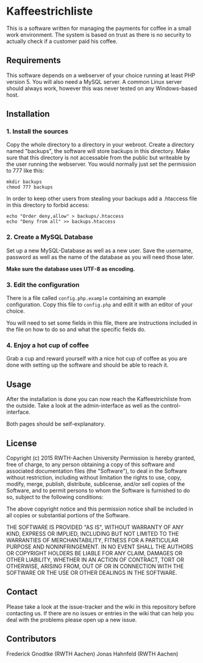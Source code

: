 Kaffeestrichliste
=================

This is a software written for managing the payments for coffee in a small work environment. The system is based on  trust as there is no security to actually check if a customer paid his coffee.

Requirements
------------

This software depends on a webserver of your choice running at least PHP version 5.
You will also need a MySQL server. A common Linux server should always work, however this was never tested on any Windows-based host.

Installation
------------
### 1. Install the sources

Copy the whole directory to a directory in your webroot.
Create a directory named "backups", the software will store backups in this directory.
Make sure that this directory is not accessable from the public but writeable by the user running the webserver. You would normally just set the permission to 777 like this:

	mkdir backups
	chmod 777 backups

In order to keep other users from stealing your backups add a .htaccess file in this directory to forbid access:

	echo "Order deny,allow" > backups/.htaccess
	echo "Deny from all" >> backups.htaccess

### 2. Create a MySQL Database

Set up a new MySQL-Database as well as a new user. Save the username, password as well as the name of the database as you will need those later.

**Make sure the database uses UTF-8 as encoding.**

### 3. Edit the configuration

There is a file called ```config.php.example``` containing an example configuration.
Copy this file to ```config.php``` and edit it with an editor of your choice.

You will need to set some fields in this file, there are instructions included in the file on how to do so and what the specific fields do.

### 4. Enjoy a hot cup of coffee

Grab a cup and reward yourself with a nice hot cup of coffee as you are done with setting up the software and should be able to reach it.

Usage
-----

After the installation is done you can now reach the Kaffeestrichliste from the outside. Take a look at the admin-interface as well as the control-interface.

Both pages should be self-explanatory.


License
-------

Copyright (c) 2015 RWTH-Aachen University
Permission is hereby granted, free of charge, to any person obtaining a copy of this software and associated documentation files (the "Software"), to deal in the Software without restriction, including without limitation the rights to use, copy, modify, merge, publish, distribute, sublicense, and/or sell copies of the Software, and to permit persons to whom the Software is furnished to do so, subject to the following conditions:

The above copyright notice and this permission notice shall be included in all copies or substantial portions of the Software.

THE SOFTWARE IS PROVIDED "AS IS", WITHOUT WARRANTY OF ANY KIND, EXPRESS OR IMPLIED, INCLUDING BUT NOT LIMITED TO THE WARRANTIES OF MERCHANTABILITY, FITNESS FOR A PARTICULAR PURPOSE AND NONINFRINGEMENT. IN NO EVENT SHALL THE AUTHORS OR COPYRIGHT HOLDERS BE LIABLE FOR ANY CLAIM, DAMAGES OR OTHER LIABILITY, WHETHER IN AN ACTION OF CONTRACT, TORT OR OTHERWISE, ARISING FROM, OUT OF OR IN CONNECTION WITH THE SOFTWARE OR THE USE OR OTHER DEALINGS IN THE SOFTWARE.

Contact
-------

Please take a look at the issue-tracker and the wiki in this repository before contacting us. If there are no issues or entries in the wiki that can help you deal with the problems please open up a new issue.

Contributors
------------

Frederick Gnodtke (RWTH Aachen)
Jonas Hahnfeld (RWTH Aachen)
